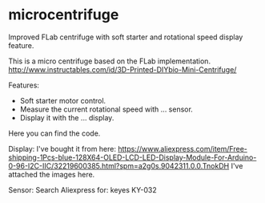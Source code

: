 # microcentrifuge
Improved FLab centrifuge with soft starter and rotational speed display feature.

This is a micro centrifuge based on the FLab implementation. 
http://www.instructables.com/id/3D-Printed-DIYbio-Mini-Centrifuge/

Features:
 - Soft starter motor control.
 - Measure the current rotational speed with ... sensor.
 - Display it with the ... display.
 
 Here you can find the code.
 
 Display: I've bought it from here: https://www.aliexpress.com/item/Free-shipping-1Pcs-blue-128X64-OLED-LCD-LED-Display-Module-For-Arduino-0-96-I2C-IIC/32219600385.html?spm=a2g0s.9042311.0.0.TnokDH
 I've attached the images here.
 
 
 Sensor: Search Aliexpress for: keyes KY-032
 
 
